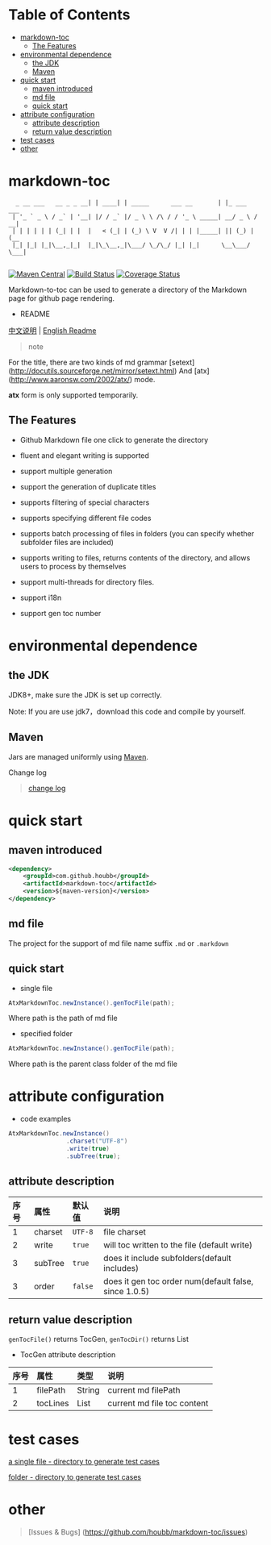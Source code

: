 # Table of Contents

* [markdown-toc](#markdown-toc)
  * [The Features](#the-features)
* [environmental dependence](#environmental-dependence)
  * [the JDK](#the-jdk)
  * [Maven](#maven)
* [quick start](#quick-start)
  * [maven introduced](#maven-introduced)
  * [md file](#md-file)
  * [quick start](#quick-start-1)
* [attribute configuration](#attribute-configuration)
  * [attribute description](#attribute-description)
  * [return value description](#return-value-description)
* [test cases](#test-cases)
* [other](#other)


# markdown-toc

```
  _ __ ___   __ _ _ __| | ____| | _____      ___ __       | |_ ___   ___ 
 | '_ ` _ \ / _` | '__| |/ / _` |/ _ \ \ /\ / / '_ \ _____| __/ _ \ / __|
 | | | | | | (_| | |  |   < (_| | (_) \ V  V /| | | |_____| || (_) | (__ 
 |_| |_| |_|\__,_|_|  |_|\_\__,_|\___/ \_/\_/ |_| |_|      \__\___/ \___|
 
```

[![Maven Central](https://maven-badges.herokuapp.com/maven-central/com.github.houbb/markdown-toc/badge.svg)](http://mvnrepository.com/artifact/com.github.houbb/markdown-toc)
[![Build Status](https://www.travis-ci.org/houbb/markdown-toc.svg?branch=release_1.0.2)](https://www.travis-ci.org/houbb/markdown-toc?branch=release_1.0.2)
[![Coverage Status](https://coveralls.io/repos/github/houbb/markdown-toc/badge.svg?branch=release_1.0.2)](https://coveralls.io/github/houbb/markdown-toc?branch=release_1.0.2)

Markdown-to-toc can be used to generate a directory of the Markdown page for github page rendering.

- README

[中文说明](README.md) | [English Readme](README-ENGLISH.md)

> note

For the title, there are two kinds of md grammar [setext] (http://docutils.sourceforge.net/mirror/setext.html)
And [atx] (http://www.aaronsw.com/2002/atx/) mode.

**atx** form is only supported temporarily.

## The Features

- Github Markdown file one click to generate the directory

- fluent and elegant writing is supported

- support multiple generation

- support the generation of duplicate titles

- supports filtering of special characters

- supports specifying different file codes

- supports batch processing of files in folders (you can specify whether subfolder files are included)

- supports writing to files, returns contents of the directory, and allows users to process by themselves

- support multi-threads for directory files.

- support i18n

- support gen toc number

# environmental dependence

## the JDK

JDK8+, make sure the JDK is set up correctly.

Note: If you are use jdk7，download this code and compile by yourself.
## Maven

Jars are managed uniformly using [Maven](http://maven.apache.org/).

Change log

> [change log](doc/changelog/CHANGELOG-ENGLISH.MD)

# quick start

## maven introduced

```xml
<dependency>
    <groupId>com.github.houbb</groupId>
    <artifactId>markdown-toc</artifactId>
    <version>${maven-version}</version>
</dependency>
```

## md file

The project for the support of md file name suffix `.md` or `.markdown`

## quick start

- single file

```Java
AtxMarkdownToc.newInstance().genTocFile(path);
```

Where path is the path of md file

- specified folder

```Java
AtxMarkdownToc.newInstance().genTocFile(path);
```

Where path is the parent class folder of the md file

# attribute configuration

- code examples

```Java
AtxMarkdownToc.newInstance()
                .charset("UTF-8")
                .write(true)
                .subTree(true);
```

## attribute description
| 序号 | 属性 | 默认值 |  说明 |
|:----|:----|:----|:----|
| 1 | charset | `UTF-8` | file charset | 
| 2 | write | `true` | will toc written to the file (default write) | 
| 3 | subTree | `true` | does it include subfolders(default includes) | 
| 3 | order | `false` | does it gen toc order num(default false, since 1.0.5) | 


## return value description

`genTocFile()` returns TocGen, `genTocDir()` returns List<TocGen>

- TocGen attribute description

| 序号 | 属性 |  类型 |  说明 |
|:----|:----|:----| :----|
| 1 | filePath | String | current md filePath |
| 2 | tocLines | List<String> | current md file toc content |

# test cases

[a single file - directory to generate test cases](https://github.com/houbb/markdown-toc/blob/release_1.0.2/src/test/java/com/github/houbb/markdown/toc/core/impl/AtxMarkdownTocFileTest.java)

[folder - directory to generate test cases](https://github.com/houbb/markdown-toc/blob/release_1.0.2/src/test/java/com/github/houbb/markdown/toc/core/impl/AtxMarkdownTocDirTest.java)

# other

> [Issues & Bugs] (https://github.com/houbb/markdown-toc/issues)
